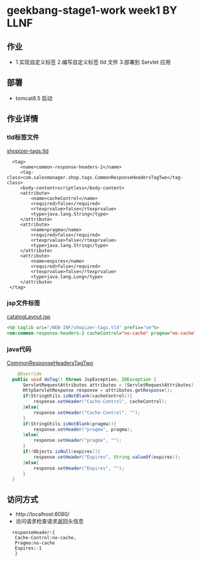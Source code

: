 # geekbang-stage1-work week1 BY LLNF
## 作业
- 1.实现自定义标签 2.编写自定义标签 tld 文件 3.部署到 Servlet 应用
## 部署
- tomcat8.5 启动
## 作业详情 
 ### tld标签文件
   [shopizer-tags.tld](https://github.com/LLNF/geeklesson-work/edit/master/geeklesson-work/shopizer/sm-shop/src/main/webapp/WEB-INF/shopizer-tags.tld)
   ```tld
     <tag>
        <name>common-response-headers-2</name>
        <tag-class>com.salesmanager.shop.tags.CommonResponseHeadersTagTwo</tag-class>
        <body-content>scriptless</body-content>
        <attribute>
            <name>cacheControl</name>
            <required>false</required>
            <rtexprvalue>false</rtexprvalue>
            <type>java.lang.String</type>
        </attribute>
        <attribute>
            <name>pragma</name>
            <required>false</required>
            <rtexprvalue>false</rtexprvalue>
            <type>java.lang.String</type>
        </attribute>
        <attribute>
            <name>expires</name>
            <required>false</required>
            <rtexprvalue>false</rtexprvalue>
            <type>java.lang.Long</type>
        </attribute>
    </tag>
   ```
### jsp文件标签
  [catalogLayout.jsp](https://github.com/LLNF/geeklesson-work/edit/master/geeklesson-work/shopizer/sm-shop/src/main/webapp/pages/shop/templates/december/catalogLayout.jsp)
  ```jsp
  <%@ taglib uri="/WEB-INF/shopizer-tags.tld" prefix="sm"%>
  <sm:common-response-headers-2 cacheControl="no-cache" pragma="no-cache" expires="-1"/>
  ```
### java代码
  [CommonResponseHeadersTagTwo](https://github.com/LLNF/geeklesson-work/edit/master/geeklesson-work/shopizer/sm-shop/src/main/java/com/salesmanager/shop/tags/CommonResponseHeadersTagTwo.java)
  ```java
      @Override
    public void doTag() throws JspException, IOException {
        ServletRequestAttributes attributes = (ServletRequestAttributes) RequestContextHolder.getRequestAttributes();
        HttpServletResponse response = attributes.getResponse();
        if(StringUtils.isNotBlank(cacheControl)){
            response.setHeader("Cache-Control", cacheControl);
        }else{
            response.setHeader("Cache-Control", "");
        }
        if(StringUtils.isNotBlank(pragma)){
            response.setHeader("pragma", pragma);
        }else{
            response.setHeader("pragma", "");
        }
        if(!Objects.isNull(expires)){
            response.setHeader("Expires", String.valueOf(expires));
        }else{
            response.setHeader("Expires", "");
        }
    }
  ```
## 访问方式
- http://localhost:8080/
- 访问请求检查请求返回头信息
```
  responseHeader:{
   Cache-Control:no-cache,
   Pragma:no-cache
   Expires:-1
   }
```
